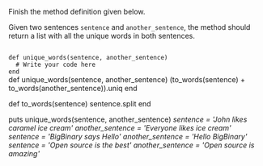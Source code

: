 Finish the method definition given below.

Given two sentences `sentence` and `another_sentence`, the method should return a list with all the unique words in both sentences.

<codeblock language="ruby" type="exercise" testMode="multipleInput">
<code>
def unique_words(sentence, another_sentence)
  # Write your code here
end
</code>

<solution>
def unique_words(sentence, another_sentence)
  (to_words(sentence) + to_words(another_sentence)).uniq
end

def to_words(sentence)
  sentence.split
end
</solution>

<testcases>
<caller>
puts unique_words(sentence, another_sentence)
</caller>
<testcase>
<i>
sentence = 'John likes caramel ice cream'
another_sentence = 'Everyone likes ice cream'
</i>
</testcase>
<testcase>
<i>
sentence = 'BigBinary says Hello'
another_sentence = 'Hello BigBinary'
</i>
</testcase>
<testcase>
<i>
sentence = 'Open source is the best'
another_sentence = 'Open source is amazing'
</i>
</testcase>
</testcases>
</codeblock>
